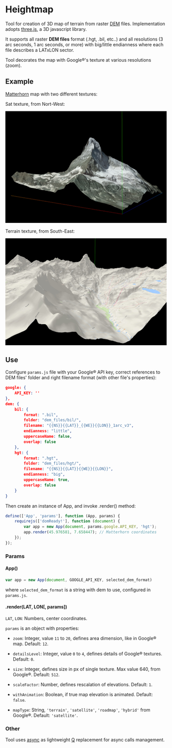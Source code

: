 # Heightmap

Tool for creation of 3D map of terrain from raster [DEM](https://en.wikipedia.org/wiki/Digital_elevation_model) files. Implementation adopts [three.js](https://threejs.org/), a 3D javascript library.

It supports all raster **DEM files** format (.hgt, .bil, etc..) and all resolutions (3 arc seconds, 1 arc seconds, or more) with big/little endianness where each file describes a LATxLON sector.

Tool decorates the map with Google®'s texture at various resolutions (zoom).

## Example

[Matterhorn](https://en.wikipedia.org/wiki/Matterhorn) map with two different textures:

Sat texture, from Nort-West:

![Sat](img/matterhorn_sat.jpg)

Terrain texture, from South-East:

![Terrain](img/matterhorn_terrain.jpg)

## Use

Configure `params.js` file with your Google® API key, correct references to DEM files' folder and right filename format (with other file's properties):

```json
google: {
    API_KEY: ''
},
dem: {
    bil: {
        format: ".bil",
        folder: "dem_files/bil/",
        filename: "{{NS}}{{LAT}}_{{WE}}{{LON}}_1arc_v3",
        endianness: "little",
        uppercaseName: false,
        overlap: false
    },
    hgt: {
        format: ".hgt",
        folder: "dem_files/hgt/",
        filename: "{{NS}}{{LAT}}{{WE}}{{LON}}",
        endianness: "big",
        uppercaseName: true,
        overlap: false
    }
}
```

Then create an instance of App, and invoke .render() method:

```js
define(['App', 'params'], function (App, params) {
    requirejs(['domReady!'], function (document) {
        var app = new App(document, params.google.API_KEY, 'hgt');
        app.render(45.976581, 7.658447); // Matterhorn coordinates
    });
});
```

### Params

#### App()
```js
var app = new App(document, GOOGLE_API_KEY, selected_dem_format)
```

where `selected_dem_format` is a string with dem to use, configured in `params.js`.

#### .render(LAT, LON[, params])
`LAT`, `LON`: Numbers, center coordinates.

`params` is an object with properties:

- `zoom`: Integer, value `11` to `20`, defines area dimension, like in Google® map. Default: `12`.

- `detailsLevel`: Integer, value `0` to `4`, defines details of Google® textures. Default: `0`.

- `size`: Integer, defines size in px of single texture. Max value 640, from Google®. Default: `512`.

- `scaleFactor`: Number, defines rescalation of elevations. Default: `1`.

- `withAnimation`: Boolean, if true map elevation is animated. Default: `false`.

- `mapType`: String, `'terrain'`, `'satellite'`, `'roadmap'`, `'hybrid'` from Google®. Default: `'satellite'`.

### Other

Tool uses [async](https://github.com/disaverio/async) as lightweight [Q](https://github.com/kriskowal/q) replacement for async calls management.